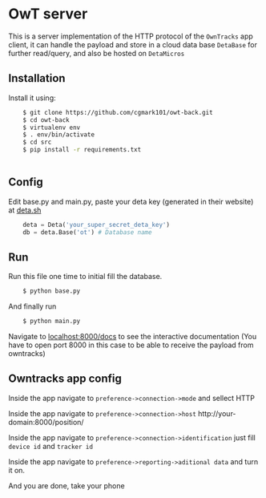 OwT server
=====

This is a server implementation of the HTTP protocol of the `OwnTracks` app client,
it can handle the payload and store in a cloud data base `DetaBase` for further read/query, 
and also be hosted on `DetaMicros`


Installation
----------

Install it using:


```bash
    $ git clone https://github.com/cgmark101/owt-back.git
    $ cd owt-back
    $ virtualenv env
    $ . env/bin/activate
    $ cd src
    $ pip install -r requirements.txt
    
```

Config
----------------

Edit base.py and main.py, paste your deta key (generated in their website) at [deta.sh](https://web.deta.sh)

```python
    deta = Deta('your_super_secret_deta_key')
    db = deta.Base('ot') # Database name
```

Run
----------------
Run this file one time to initial fill the database.

```bash
    $ python base.py
```

And finally run

```bash
    $ python main.py
```

Navigate to [localhost:8000/docs](http://127.0.0.1:8000/docs) to see the interactive documentation (You have to open port 8000 in this case to be able to receive the payload from owntracks)


Owntracks app config
----------------

Inside the app navigate to `preference->connection->mode` and sellect HTTP

Inside the app navigate to `preference->connection->host` http://your-domain:8000/position/

Inside the app navigate to `preference->connection->identification` just fill `device id` and `tracker id`

Inside the app navigate to `preference->reporting->aditional data` and turn it on.

And you are done, take your phone 